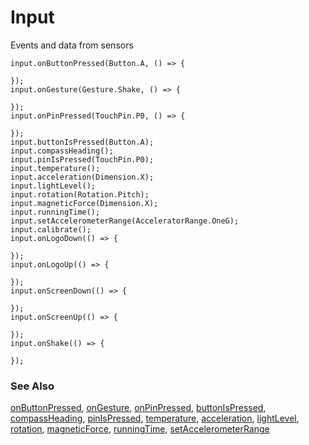 # Input

Events and data from sensors

```cards
input.onButtonPressed(Button.A, () => {

});
input.onGesture(Gesture.Shake, () => {

});
input.onPinPressed(TouchPin.P0, () => {

});
input.buttonIsPressed(Button.A);
input.compassHeading();
input.pinIsPressed(TouchPin.P0);
input.temperature();
input.acceleration(Dimension.X);
input.lightLevel();
input.rotation(Rotation.Pitch);
input.magneticForce(Dimension.X);
input.runningTime();
input.setAccelerometerRange(AcceleratorRange.OneG);
input.calibrate();
input.onLogoDown(() => {

});
input.onLogoUp(() => {

});
input.onScreenDown(() => {

});
input.onScreenUp(() => {

});
input.onShake(() => {

});
```

### See Also

[onButtonPressed](/reference/input/on-button-pressed), [onGesture](/reference/input/on-gesture), [onPinPressed](/reference/input/on-pin-pressed), [buttonIsPressed](/reference/input/button-is-pressed), [compassHeading](/reference/input/compass-heading), [pinIsPressed](/reference/input/pin-is-pressed), [temperature](/reference/input/temperature), [acceleration](/reference/input/acceleration), [lightLevel](/reference/input/light-level), [rotation](/reference/input/rotation), [magneticForce](/reference/input/magnetic-force), [runningTime](/reference/input/running-time), [setAccelerometerRange](/reference/input/set-accelerometer-range)